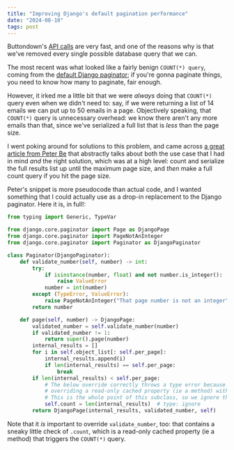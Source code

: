 ```yaml
---
title: "Improving Django's default pagination performance"
date: "2024-08-10"
tags: post
---
```


Buttondown's [API calls](https://docs.buttondown.com/api-introduction) are very fast, and one of the reasons why is that we've removed every single possible database query that we can.

The most recent was what looked like a fairly benign `COUNT(*) query`, coming from the [default Django paginator](https://docs.djangoproject.com/en/5.0/topics/pagination/); if you're gonna paginate things, you need to know how many to paginate, fair enough.

However, it irked me a little bit that we were _always_ doing that `COUNT(*)` query even when we didn't need to: say, if we were returning a list of 14 emails we can put up to 50 emails in a page. Objectively speaking, that `COUNT(*)` query is unnecessary overhead: we know there aren't any more emails than that, since we've serialized a full list that is _less_ than the page size.

I went poking around for solutions to this problem, and came across [a great article from Peter Be](https://www.peterbe.com/plog/how-to-avoid-a-count-query-in-django-if-you-can) that abstractly talks about both the use case that I had in mind _and_ the right solution, which was at a high level: count and serialize the full results list up until the maximum page size, and _then_ make a full count query if you hit the page size.

Peter's snippet is more pseudocode than actual code, and I wanted something that I could actually use as a drop-in replacement to the Django paginator. Here it is, in full!:

```python
from typing import Generic, TypeVar

from django.core.paginator import Page as DjangoPage
from django.core.paginator import PageNotAnInteger
from django.core.paginator import Paginator as DjangoPaginator

class Paginator(DjangoPaginator):
    def validate_number(self, number) -> int:
        try:
            if isinstance(number, float) and not number.is_integer():
                raise ValueError
            number = int(number)
        except (TypeError, ValueError):
            raise PageNotAnInteger("That page number is not an integer")
        return number

    def page(self, number) -> DjangoPage:
        validated_number = self.validate_number(number)
        if validated_number != 1:
            return super().page(number)
        internal_results = []
        for i in self.object_list[: self.per_page]:
            internal_results.append(i)
            if len(internal_results) == self.per_page:
                break
        if len(internal_results) < self.per_page:
            # The below override correctly throws a type error because we are
            # overriding a read-only cached property (ie a method) with a constant.
            # This is the whole point of this subclass, so we ignore the type error.
            self.count = len(internal_results)  # type: ignore
        return DjangoPage(internal_results, validated_number, self)
```

Note that it _is_ important to override `validate_number`, too: that contains a sneaky little check of `.count`, which is a read-only cached property (ie a method) that triggers the `COUNT(*)` query.
